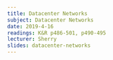 ```yaml
---
title: Datacenter Networks
subject: Datacenter Networks
date: 2019-4-16
readings: K&R p486-501, p490-495
lecturer: Sherry
slides: datacenter-networks
---
```

